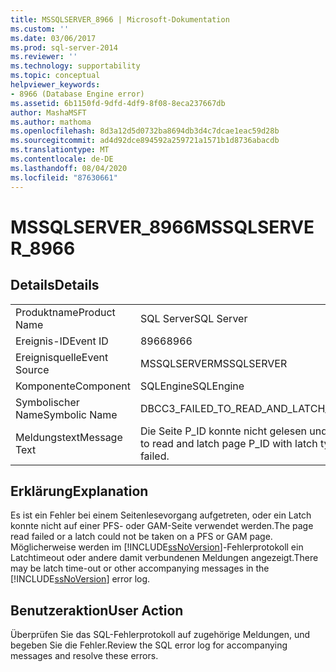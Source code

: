 ```yaml
---
title: MSSQLSERVER_8966 | Microsoft-Dokumentation
ms.custom: ''
ms.date: 03/06/2017
ms.prod: sql-server-2014
ms.reviewer: ''
ms.technology: supportability
ms.topic: conceptual
helpviewer_keywords:
- 8966 (Database Engine error)
ms.assetid: 6b1150fd-9dfd-4df9-8f08-8eca237667db
author: MashaMSFT
ms.author: mathoma
ms.openlocfilehash: 8d3a12d5d0732ba8694db3d4c7dcae1eac59d28b
ms.sourcegitcommit: ad4d92dce894592a259721a1571b1d8736abacdb
ms.translationtype: MT
ms.contentlocale: de-DE
ms.lasthandoff: 08/04/2020
ms.locfileid: "87630661"
---
```

# <a name="mssqlserver_8966"></a><span data-ttu-id="45da0-102">MSSQLSERVER_8966</span><span class="sxs-lookup"><span data-stu-id="45da0-102">MSSQLSERVER_8966</span></span>
    
## <a name="details"></a><span data-ttu-id="45da0-103">Details</span><span class="sxs-lookup"><span data-stu-id="45da0-103">Details</span></span>  
  
|||  
|-|-|  
|<span data-ttu-id="45da0-104">Produktname</span><span class="sxs-lookup"><span data-stu-id="45da0-104">Product Name</span></span>|<span data-ttu-id="45da0-105">SQL Server</span><span class="sxs-lookup"><span data-stu-id="45da0-105">SQL Server</span></span>|  
|<span data-ttu-id="45da0-106">Ereignis-ID</span><span class="sxs-lookup"><span data-stu-id="45da0-106">Event ID</span></span>|<span data-ttu-id="45da0-107">8966</span><span class="sxs-lookup"><span data-stu-id="45da0-107">8966</span></span>|  
|<span data-ttu-id="45da0-108">Ereignisquelle</span><span class="sxs-lookup"><span data-stu-id="45da0-108">Event Source</span></span>|<span data-ttu-id="45da0-109">MSSQLSERVER</span><span class="sxs-lookup"><span data-stu-id="45da0-109">MSSQLSERVER</span></span>|  
|<span data-ttu-id="45da0-110">Komponente</span><span class="sxs-lookup"><span data-stu-id="45da0-110">Component</span></span>|<span data-ttu-id="45da0-111">SQLEngine</span><span class="sxs-lookup"><span data-stu-id="45da0-111">SQLEngine</span></span>|  
|<span data-ttu-id="45da0-112">Symbolischer Name</span><span class="sxs-lookup"><span data-stu-id="45da0-112">Symbolic Name</span></span>|<span data-ttu-id="45da0-113">DBCC3_FAILED_TO_READ_AND_LATCH_PAGE</span><span class="sxs-lookup"><span data-stu-id="45da0-113">DBCC3_FAILED_TO_READ_AND_LATCH_PAGE</span></span>|  
|<span data-ttu-id="45da0-114">Meldungstext</span><span class="sxs-lookup"><span data-stu-id="45da0-114">Message Text</span></span>|<span data-ttu-id="45da0-115">Die Seite P_ID konnte nicht gelesen und mit dem Latchtyp TYPE versehen werden.</span><span class="sxs-lookup"><span data-stu-id="45da0-115">Unable to read and latch page P_ID with latch type TYPE.</span></span> <span data-ttu-id="45da0-116">Fehler bei OPERATION.</span><span class="sxs-lookup"><span data-stu-id="45da0-116">OPERATION failed.</span></span>|  
  
## <a name="explanation"></a><span data-ttu-id="45da0-117">Erklärung</span><span class="sxs-lookup"><span data-stu-id="45da0-117">Explanation</span></span>  
 <span data-ttu-id="45da0-118">Es ist ein Fehler bei einem Seitenlesevorgang aufgetreten, oder ein Latch konnte nicht auf einer PFS- oder GAM-Seite verwendet werden.</span><span class="sxs-lookup"><span data-stu-id="45da0-118">The page read failed or a latch could not be taken on a PFS or GAM page.</span></span> <span data-ttu-id="45da0-119">Möglicherweise werden im [!INCLUDE[ssNoVersion](../../includes/ssnoversion-md.md)]-Fehlerprotokoll ein Latchtimeout oder andere damit verbundenen Meldungen angezeigt.</span><span class="sxs-lookup"><span data-stu-id="45da0-119">There may be latch time-out or other accompanying messages in the [!INCLUDE[ssNoVersion](../../includes/ssnoversion-md.md)] error log.</span></span>  
  
## <a name="user-action"></a><span data-ttu-id="45da0-120">Benutzeraktion</span><span class="sxs-lookup"><span data-stu-id="45da0-120">User Action</span></span>  
 <span data-ttu-id="45da0-121">Überprüfen Sie das SQL-Fehlerprotokoll auf zugehörige Meldungen, und begeben Sie die Fehler.</span><span class="sxs-lookup"><span data-stu-id="45da0-121">Review the SQL error log for accompanying messages and resolve these errors.</span></span>  
  
  
